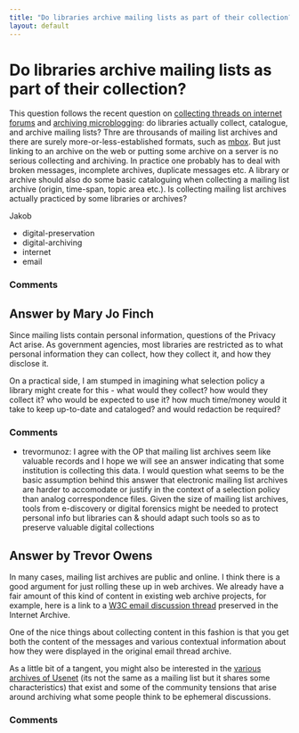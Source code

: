 ```yaml
---
title: "Do libraries archive mailing lists as part of their collection?"
layout: default
---
```

Do libraries archive mailing lists as part of their collection?
=====================
This question follows the recent question on [collecting threads on
internet
forums](http://libraries.stackexchange.com/questions/153/what-attempts-if-any-have-been-made-to-catalogue-and-archive-threads-on-intern)
and [archiving
microblogging](http://libraries.stackexchange.com/questions/581/what-data-format-and-tools-exist-for-archiving-tweets-and-similar-microblogging):
do libraries actually collect, catalogue, and archive mailing lists?
Thre are throusands of mailing list archives and there are surely
more-or-less-established formats, such as
[mbox](http://en.wikipedia.org/wiki/Mbox). But just linking to an
archive on the web or putting some archive on a server is no serious
collecting and archiving. In practice one probably has to deal with
broken messages, incomplete archives, duplicate messages etc. A library
or archive should also do some basic cataloguing when collecting a
mailing list archive (origin, time-span, topic area etc.). Is collecting
mailing list archives actually practiced by some libraries or archives?

Jakob

<ul class="tags"><li class="tag">digital-preservation</li><li class="tag">digital-archiving</li><li class="tag">internet</li><li class="tag">email</li></ul>

### Comments ###


Answer by Mary Jo Finch
----------------
Since mailing lists contain personal information, questions of the
Privacy Act arise. As government agencies, most libraries are restricted
as to what personal information they can collect, how they collect it,
and how they disclose it.

On a practical side, I am stumped in imagining what selection policy a
library might create for this - what would they collect? how would they
collect it? who would be expected to use it? how much time/money would
it take to keep up-to-date and cataloged? and would redaction be
required?

### Comments ###
* trevormunoz: I agree with the OP that mailing list archives seem like valuable
records and I hope we will see an answer indicating that some
institution is collecting this data. I would question what seems to be
the basic assumption behind this answer that electronic mailing list
archives are harder to accomodate or justify in the context of a
selection policy than analog correspondence files. Given the size of
mailing list archives, tools from e-discovery or digital forensics might
be needed to protect personal info but libraries can & should adapt such
tools so as to preserve valuable digital collections

Answer by Trevor Owens
----------------
In many cases, mailing list archives are public and online. I think
there is a good argument for just rolling these up in web archives. We
already have a fair amount of this kind of content in existing web
archive projects, for example, here is a link to a [W3C email discussion
thread](http://web.archive.org/web/20050110095247/http://lists.w3.org/Archives/Public/html-future/1998May/thread.html)
preserved in the Internet Archive.

One of the nice things about collecting content in this fashion is that
you get both the content of the messages and various contextual
information about how they were displayed in the original email thread
archive.

As a little bit of a tangent, you might also be interested in the
[various archives of
Usenet](http://en.wikipedia.org/wiki/Usenet#Archives) (its not the same
as a mailing list but it shares some characteristics) that exist and
some of the community tensions that arise around archiving what some
people think to be ephemeral discussions.

### Comments ###


